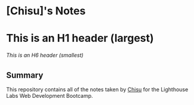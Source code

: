 # [Chisu]'s Notes

# This is an H1 header (largest)

###### This is an H6 header (smallest)

## Summary

This repository contains all of the notes taken by [Chisu](https://github.com/chisu-kawahara/lighthouse-web-notes) for the Lighthouse Labs Web Development Bootcamp.

